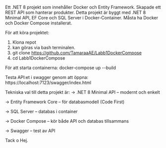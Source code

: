 Ett .NET 8 projekt som innehåller Docker och Entity Framework.
Skapade ett REST API som hanterar produkter.
Detta projekt är byggt med .NET 8 Minimal API, EF Core och SQL Server i Docker-Container.
Måsta ha Docker och Docker Compose installerat.

För att köra projektet:
1. Klona repot
2. kan göras via bash terminalen.
3. git clone https://github.com/TamaraaAE/Labb1DockerCompose
4. cd Labb1DockerCompose

För att starta containerna:
docker-compose up --build

Testa API:et i swagger genom att öppna:
https://localhost:7123/swagger/index.html

Tekniska val till detta projekt är:
-> .NET 8 Minimal API – modernt och enkelt

-> Entity Framework Core – för databasmodell (Code First)

-> SQL Server – databas i container

-> Docker Compose – kör både API och databas tillsammans

-> Swagger – test av API

Tack o Hej.


